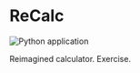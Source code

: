 # ReCalc
![Python application](https://github.com/LilacRapture/ReCalc/workflows/Python%20application/badge.svg?branch=master)

Reimagined calculator. Exercise.
